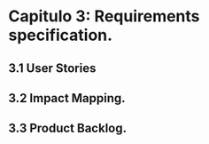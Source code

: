 # Capitulo 3: Requirements specification.

## 3.1 User Stories

## 3.2 Impact Mapping.

## 3.3 Product Backlog.
